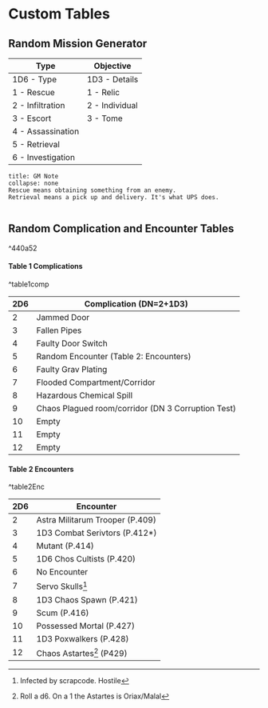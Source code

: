 # Custom Tables


## Random Mission Generator

| Type              | Objective       |
| ----------------- | --------------- |
| 1D6 - Type        | 1D3 - Details   |
| 1 - Rescue        | 1  - Relic      |
| 2 - Infiltration  | 2  - Individual |
| 3 - Escort        | 3  - Tome       |
| 4 - Assassination |                 |
| 5 - Retrieval     |                 |
| 6 - Investigation |                 |


```ad-GM_Note
title: GM Note
collapse: none
Rescue means obtaining something from an enemy.
Retrieval means a pick up and delivery. It's what UPS does.


```

## Random Complication and Encounter Tables
^440a52

#### Table 1 Complications
^table1comp

| 2D6 | Complication (DN=2+1D3)                            |
| --- | -------------------------------------------------- |
| 2   | Jammed Door                                        |
| 3   | Fallen Pipes                                       |
| 4   | Faulty Door Switch                                 |
| 5   | Random Encounter (Table 2: Encounters)                       |
| 6   | Faulty Grav Plating                                |
| 7   | Flooded Compartment/Corridor                       |
| 8   | Hazardous Chemical Spill                           |
| 9   | Chaos Plagued room/corridor (DN 3 Corruption Test) |
| 10  | Empty                                              |
| 11  | Empty                                              |
| 12  | Empty                                                   |


#### Table 2 Encounters
^table2Enc

| 2D6 | Encounter                       |
| --- | ------------------------------- |
| 2   | Astra Militarum Trooper (P.409) |
| 3   | 1D3 Combat Serivtors (P.412*)   |
| 4   | Mutant (P.414)                  |
| 5   | 1D6 Chos Cultists (P.420)       |
| 6   | No Encounter       |
| 7   | Servo Skulls[^1]   |
| 8   | 1D3 Chaos Spawn (P.421)         |
| 9   | Scum (P.416)                    |
| 10  | Possessed Mortal (P.427)        |
| 11  | 1D3 Poxwalkers (P.428)          |
| 12  | Chaos Astartes[^2] (P429)       |


[^1]: Infected by scrapcode. Hostile
[^2]: Roll a d6. On a 1 the Astartes is Oriax/Malal